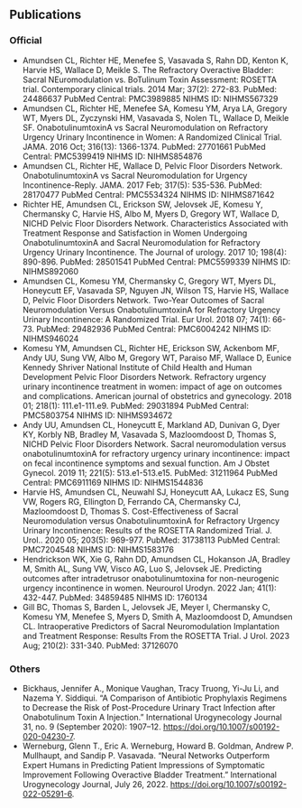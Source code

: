 

## Publications ##

### Official ###

- Amundsen CL, Richter HE, Menefee S, Vasavada S, Rahn DD, Kenton K, Harvie HS, Wallace D, Meikle S. The Refractory Overactive Bladder: Sacral NEuromodulation vs. BoTulinum Toxin Assessment: ROSETTA trial. Contemporary clinical trials. 2014 Mar; 37(2): 272-83. PubMed: 24486637 PubMed Central: PMC3989885 NIHMS ID: NIHMS567329  
- Amundsen CL, Richter HE, Menefee SA, Komesu YM, Arya LA, Gregory WT, Myers DL, Zyczynski HM, Vasavada S, Nolen TL, Wallace D, Meikle SF. OnabotulinumtoxinA vs Sacral Neuromodulation on Refractory Urgency Urinary Incontinence in Women: A Randomized Clinical Trial. JAMA. 2016 Oct; 316(13): 1366-1374. PubMed: 27701661 PubMed Central: PMC5399419 NIHMS ID: NIHMS854876  
- Amundsen CL, Richter HE, Wallace D, Pelvic Floor Disorders Network. OnabotulinumtoxinA vs Sacral Neuromodulation for Urgency Incontinence-Reply. JAMA. 2017 Feb; 317(5): 535-536. PubMed: 28170477 PubMed Central: PMC5534324 NIHMS ID: NIHMS871642  
- Richter HE, Amundsen CL, Erickson SW, Jelovsek JE, Komesu Y, Chermansky C, Harvie HS, Albo M, Myers D, Gregory WT, Wallace D, NICHD Pelvic Floor Disorders Network. Characteristics Associated with Treatment Response and Satisfaction in Women Undergoing OnabotulinumtoxinA and Sacral Neuromodulation for Refractory Urgency Urinary Incontinence. The Journal of urology. 2017 10; 198(4): 890-896. PubMed: 28501541 PubMed Central: PMC5599339 NIHMS ID: NIHMS892060  
- Amundsen CL, Komesu YM, Chermansky C, Gregory WT, Myers DL, Honeycutt EF, Vasavada SP, Nguyen JN, Wilson TS, Harvie HS, Wallace D, Pelvic Floor Disorders Network. Two-Year Outcomes of Sacral Neuromodulation Versus OnabotulinumtoxinA for Refractory Urgency Urinary Incontinence: A Randomized Trial. Eur Urol. 2018 07; 74(1): 66-73. PubMed: 29482936 PubMed Central: PMC6004242 NIHMS ID: NIHMS946024  
- Komesu YM, Amundsen CL, Richter HE, Erickson SW, Ackenbom MF, Andy UU, Sung VW, Albo M, Gregory WT, Paraiso MF, Wallace D, Eunice Kennedy Shriver National Institute of Child Health and Human Development Pelvic Floor Disorders Network. Refractory urgency urinary incontinence treatment in women: impact of age on outcomes and complications. American journal of obstetrics and gynecology. 2018 01; 218(1): 111.e1-111.e9. PubMed: 29031894 PubMed Central: PMC5803754 NIHMS ID: NIHMS934672  
- Andy UU, Amundsen CL, Honeycutt E, Markland AD, Dunivan G, Dyer KY, Korbly NB, Bradley M, Vasavada S, Mazloomdoost D, Thomas S, NICHD Pelvic Floor Disorders Network. Sacral neuromodulation versus onabotulinumtoxinA for refractory urgency urinary incontinence: impact on fecal incontinence symptoms and sexual function. Am J Obstet Gynecol. 2019 11; 221(5): 513.e1-513.e15. PubMed: 31211964 PubMed Central: PMC6911169 NIHMS ID: NIHMS1544836  
- Harvie HS, Amundsen CL, Neuwahl SJ, Honeycutt AA, Lukacz ES, Sung VW, Rogers RG, Ellington D, Ferrando CA, Chermansky CJ, Mazloomdoost D, Thomas S. Cost-Effectiveness of Sacral Neuromodulation versus OnabotulinumtoxinA for Refractory Urgency Urinary Incontinence: Results of the ROSETTA Randomized Trial. J. Urol.. 2020 05; 203(5): 969-977. PubMed: 31738113 PubMed Central: PMC7204548 NIHMS ID: NIHMS1583176  
- Hendrickson WK, Xie G, Rahn DD, Amundsen CL, Hokanson JA, Bradley M, Smith AL, Sung VW, Visco AG, Luo S, Jelovsek JE. Predicting outcomes after intradetrusor onabotulinumtoxina for non-neurogenic urgency incontinence in women. Neurourol Urodyn. 2022 Jan; 41(1): 432-447. PubMed: 34859485 NIHMS ID: 1760134  
- Gill BC, Thomas S, Barden L, Jelovsek JE, Meyer I, Chermansky C, Komesu YM, Menefee S, Myers D, Smith A, Mazloomdoost D, Amundsen CL. Intraoperative Predictors of Sacral Neuromodulation Implantation and Treatment Response: Results From the ROSETTA Trial. J Urol. 2023 Aug; 210(2): 331-340. PubMed: 37126070  

### Others ###


- Bickhaus, Jennifer A., Monique Vaughan, Tracy Truong, Yi-Ju Li, and Nazema Y. Siddiqui. “A Comparison of Antibiotic Prophylaxis Regimens to Decrease the Risk of Post-Procedure Urinary Tract Infection after Onabotulinum Toxin A Injection.” International Urogynecology Journal 31, no. 9 (September 2020): 1907–12. https://doi.org/10.1007/s00192-020-04230-7.
- Werneburg, Glenn T., Eric A. Werneburg, Howard B. Goldman, Andrew P. Mullhaupt, and Sandip P. Vasavada. “Neural Networks Outperform Expert Humans in Predicting Patient Impressions of Symptomatic Improvement Following Overactive Bladder Treatment.” International Urogynecology Journal, July 26, 2022. https://doi.org/10.1007/s00192-022-05291-6.

